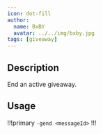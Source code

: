 ```yaml
---
icon: dot-fill
author:
  name: BxBY
  avatar: ../../img/bxby.jpg
tags: [giveaway]
---
```


## Description
End an active giveaway.

## Usage
!!!primary
`-gend <messageId>`
!!!